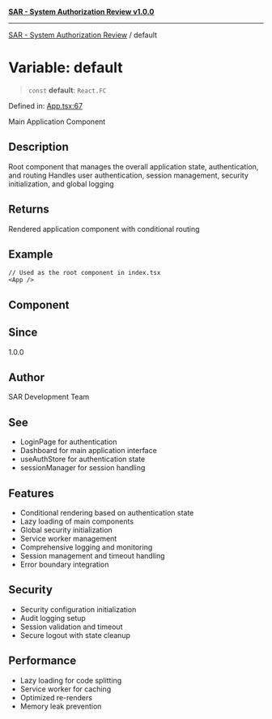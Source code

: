 [**SAR - System Authorization Review v1.0.0**](../README.md)

***

[SAR - System Authorization Review](../README.md) / default

# Variable: default

> `const` **default**: `React.FC`

Defined in: [App.tsx:67](https://github.com/your-org/sar-app/blob/main/App.tsx#L67)

Main Application Component

## Description

Root component that manages the overall application state, authentication, and routing
Handles user authentication, session management, security initialization, and global logging

## Returns

Rendered application component with conditional routing

## Example

```tsx
// Used as the root component in index.tsx
<App />
```

## Component

## Since

1.0.0

## Author

SAR Development Team

## See

 - LoginPage for authentication
 - Dashboard for main application interface
 - useAuthStore for authentication state
 - sessionManager for session handling

## Features

- Conditional rendering based on authentication state
- Lazy loading of main components
- Global security initialization
- Service worker management
- Comprehensive logging and monitoring
- Session management and timeout handling
- Error boundary integration

## Security

- Security configuration initialization
- Audit logging setup
- Session validation and timeout
- Secure logout with state cleanup

## Performance

- Lazy loading for code splitting
- Service worker for caching
- Optimized re-renders
- Memory leak prevention
